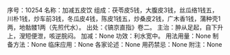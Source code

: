 序号：10254
名称：加减五皮饮
组成：茯苓皮5钱，大腹皮3钱，丝瓜络1钱五，川朴1钱，炒车前3钱，冬瓜皮4钱，陈皮1钱五，炒桑皮2钱，广木香1钱，蒲种壳1两，地骷髅1两（先煎代水）。
出处：《镐京直指》卷二。
主治：肿从足起，自下升上，溲短便泄，咳逆脘闷。
加减：None
功效：利水宽中。
用法用量：None
制备方法：None
临床应用：None
各家论述：None
用药禁忌：None
附注：None
